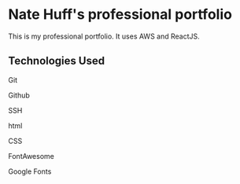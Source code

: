 # Nate Huff's professional portfolio

This is my professional portfolio. It uses AWS and ReactJS.

## Technologies Used
Git

Github

SSH

html

CSS

FontAwesome

Google Fonts
